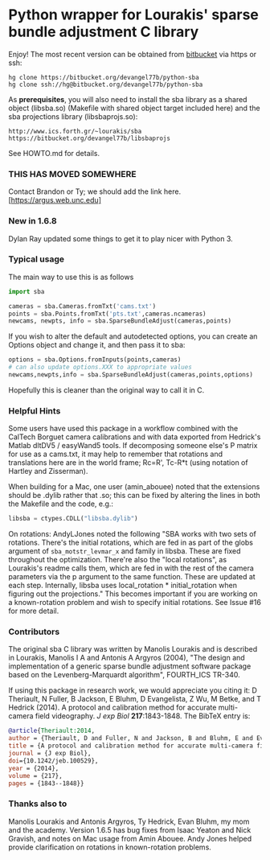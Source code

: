 # Python wrapper for Lourakis' sparse bundle adjustment C library 

Enjoy! The most recent version can be obtained from [bitbucket](https://bitbucket.org/devangel77b/python-sba) via https or ssh:
```
hg clone https://bitbucket.org/devangel77b/python-sba
hg clone ssh://hg@bitbucket.org/devangel77b/python-sba
```

As **prerequisites**, you will also need to install the sba library as a shared object (libsba.so) (Makefile with shared object target included here) and the sba projections library (libsbaprojs.so):

```
http://www.ics.forth.gr/~lourakis/sba
https://bitbucket.org/devangel77b/libsbaprojs
```

See HOWTO.md for details.

### THIS HAS MOVED SOMEWHERE
Contact Brandon or Ty; we should add the link here. [https://argus.web.unc.edu]

### New in 1.6.8

Dylan Ray updated some things to get it to play nicer with Python 3.



### Typical usage

The main way to use this is as follows

```python
import sba

cameras = sba.Cameras.fromTxt('cams.txt')
points = sba.Points.fromTxt('pts.txt',cameras.ncameras)
newcams, newpts, info = sba.SparseBundleAdjust(cameras,points)
```

If you wish to alter the default and autodetected options, you can
create an Options object and change it, and then pass it to sba:
```python
options = sba.Options.fromInputs(points,cameras)
# can also update options.XXX to appropriate values
newcams,newpts,info = sba.SparseBundleAdjust(cameras,points,options)
```

Hopefully this is cleaner than the original way to call it in C. 

### Helpful Hints

Some users have used this package in a workflow combined with the CalTech
Borguet camera calibrations and with data exported from Hedrick's Matlab 
dltDV5 / easyWand5 tools.  If decomposing someone else's P matrix for use
as a cams.txt, it may help to remember that rotations and translations here 
are in the world frame; Rc=R', Tc-R*t (using notation of Hartley and 
Zisserman).

When building for a Mac, one user (amin_abouee) noted that the extensions 
should be .dylib rather that .so; this can be fixed by altering the lines in both the Makefile and the code, e.g.:

```python
libsba = ctypes.CDLL("libsba.dylib")
```
On rotations: AndyLJones noted the following "SBA works with two sets of rotations. There's the initial rotations, which are fed in as part of the globs argument of `sba_motstr_levmar_x` and family in libsba. These are fixed throughout the optimization. There're also the "local rotations", as Lourakis's readme calls them, which are fed in with the rest of the camera parameters via the p argument to the same function. These are updated at each step. Internally, libsba uses local_rotation * initial_rotation when figuring out the projections." This becomes important if you are working on a known-rotation problem and wish to specify initial rotations. See Issue #16 for more detail. 

    
### Contributors

The original sba C library was written by Manolis Lourakis and is 
described in Lourakis, Manolis I A and Antonis A Argyros (2004), "The design 
and implementation of a generic sparse bundle adjustment software package 
based on the Levenberg-Marquardt algorithm", FOURTH_ICS TR-340.

If using this package in research work, we would appreciate you citing it: D Theriault, N Fuller, B Jackson, E Bluhm, D Evangelista, Z Wu, M Betke, and T Hedrick (2014). A protocol and calibration method for accurate multi-camera field videography. *J exp Biol* **217**:1843-1848. The BibTeX entry is:

```bibtex
@article{Theriault:2014,
author = {Theriault, D and Fuller, N and Jackson, B and Bluhm, E and Evangelista, D and Wu, Z and Betke, M and Hedrick, T},
title = {A protocol and calibration method for accurate multi-camera field videography},
journal = {J exp Biol},
doi={10.1242/jeb.100529},
year = {2014},
volume = {217},
pages = {1843--1848}}
```


### Thanks also to

Manolis Lourakis and Antonis Argyros, Ty Hedrick, Evan Bluhm, my mom and the academy. Version 1.6.5 has bug fixes from Isaac Yeaton and Nick Gravish, and notes on Mac usage from Amin Abouee. Andy Jones helped provide clarification on rotations in known-rotation problems.
